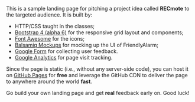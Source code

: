 This is a sample landing page for pitching a project idea called **RECmote** to the targeted audience. It is built by:

- HTTP/CSS taught in the classes;
- [Bootstrap 4 (alpha 6)](https://v4-alpha.getbootstrap.com/) for the responsive grid layout and components;
- [Font Awesome](http://fontawesome.io/) for the icons;
- [Balsamiq Mockups](https://balsamiq.com/products/mockups/) for mocking up the UI of FriendlyAlarm;
- [Google Form](https://www.google.com/forms/about/) for collecting user feedback.
- [Google Analytics](https://www.google.com/analytics/) for page visit tracking.

Since the page is static (i.e., without any server-side code), you can host it on [GitHub Pages](https://pages.github.com/) for **free** and leverage the GitHub CDN to deliver the page to anywhere around the world **fast**.

Go build your own landing page and get **real** feedback early on. Good luck!
